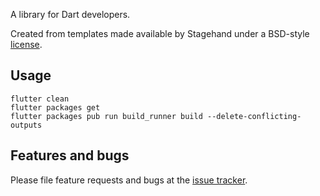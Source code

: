 A library for Dart developers.

Created from templates made available by Stagehand under a BSD-style
[license](https://github.com/dart-lang/stagehand/blob/master/LICENSE).

## Usage

```shell
flutter clean
flutter packages get
flutter packages pub run build_runner build --delete-conflicting-outputs
```

## Features and bugs

Please file feature requests and bugs at the [issue tracker][tracker].

[tracker]: http://example.com/issues/replaceme
